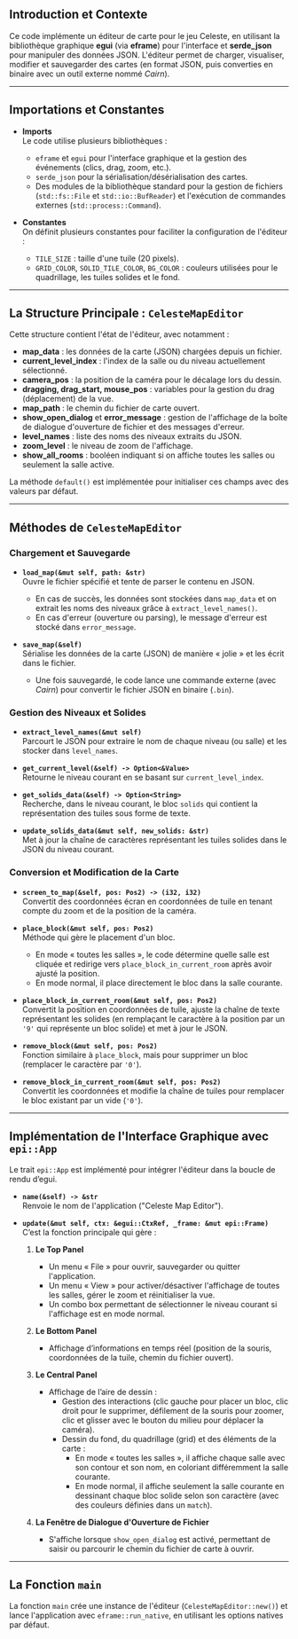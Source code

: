 ## Introduction et Contexte

Ce code implémente un éditeur de carte pour le jeu Celeste, en utilisant la bibliothèque graphique **egui** (via **eframe**) pour l'interface et **serde_json** pour manipuler des données JSON. L'éditeur permet de charger, visualiser, modifier et sauvegarder des cartes (en format JSON, puis converties en binaire avec un outil externe nommé *Cairn*).

---

## Importations et Constantes

- **Imports**  
  Le code utilise plusieurs bibliothèques :  
  - `eframe` et `egui` pour l'interface graphique et la gestion des événements (clics, drag, zoom, etc.).  
  - `serde_json` pour la sérialisation/désérialisation des cartes.  
  - Des modules de la bibliothèque standard pour la gestion de fichiers (`std::fs::File` et `std::io::BufReader`) et l'exécution de commandes externes (`std::process::Command`).

- **Constantes**  
  On définit plusieurs constantes pour faciliter la configuration de l'éditeur :
  - `TILE_SIZE` : taille d'une tuile (20 pixels).
  - `GRID_COLOR`, `SOLID_TILE_COLOR`, `BG_COLOR` : couleurs utilisées pour le quadrillage, les tuiles solides et le fond.

---

## La Structure Principale : `CelesteMapEditor`

Cette structure contient l'état de l'éditeur, avec notamment :

- **map_data** : les données de la carte (JSON) chargées depuis un fichier.
- **current_level_index** : l'index de la salle ou du niveau actuellement sélectionné.
- **camera_pos** : la position de la caméra pour le décalage lors du dessin.
- **dragging, drag_start, mouse_pos** : variables pour la gestion du drag (déplacement) de la vue.
- **map_path** : le chemin du fichier de carte ouvert.
- **show_open_dialog** et **error_message** : gestion de l'affichage de la boîte de dialogue d'ouverture de fichier et des messages d'erreur.
- **level_names** : liste des noms des niveaux extraits du JSON.
- **zoom_level** : le niveau de zoom de l'affichage.
- **show_all_rooms** : booléen indiquant si on affiche toutes les salles ou seulement la salle active.

La méthode `default()` est implémentée pour initialiser ces champs avec des valeurs par défaut.

---

## Méthodes de `CelesteMapEditor`

### Chargement et Sauvegarde

- **`load_map(&mut self, path: &str)`**  
  Ouvre le fichier spécifié et tente de parser le contenu en JSON.  
  - En cas de succès, les données sont stockées dans `map_data` et on extrait les noms des niveaux grâce à `extract_level_names()`.
  - En cas d'erreur (ouverture ou parsing), le message d'erreur est stocké dans `error_message`.

- **`save_map(&self)`**  
  Sérialise les données de la carte (JSON) de manière « jolie » et les écrit dans le fichier.  
  - Une fois sauvegardé, le code lance une commande externe (avec *Cairn*) pour convertir le fichier JSON en binaire (`.bin`).

### Gestion des Niveaux et Solides

- **`extract_level_names(&mut self)`**  
  Parcourt le JSON pour extraire le nom de chaque niveau (ou salle) et les stocker dans `level_names`.

- **`get_current_level(&self) -> Option<&Value>`**  
  Retourne le niveau courant en se basant sur `current_level_index`.

- **`get_solids_data(&self) -> Option<String>`**  
  Recherche, dans le niveau courant, le bloc `solids` qui contient la représentation des tuiles sous forme de texte.

- **`update_solids_data(&mut self, new_solids: &str)`**  
  Met à jour la chaîne de caractères représentant les tuiles solides dans le JSON du niveau courant.

### Conversion et Modification de la Carte

- **`screen_to_map(&self, pos: Pos2) -> (i32, i32)`**  
  Convertit des coordonnées écran en coordonnées de tuile en tenant compte du zoom et de la position de la caméra.

- **`place_block(&mut self, pos: Pos2)`**  
  Méthode qui gère le placement d'un bloc.  
  - En mode « toutes les salles », le code détermine quelle salle est cliquée et redirige vers `place_block_in_current_room` après avoir ajusté la position.
  - En mode normal, il place directement le bloc dans la salle courante.

- **`place_block_in_current_room(&mut self, pos: Pos2)`**  
  Convertit la position en coordonnées de tuile, ajuste la chaîne de texte représentant les solides (en remplaçant le caractère à la position par un `'9'` qui représente un bloc solide) et met à jour le JSON.

- **`remove_block(&mut self, pos: Pos2)`**  
  Fonction similaire à `place_block`, mais pour supprimer un bloc (remplacer le caractère par `'0'`).

- **`remove_block_in_current_room(&mut self, pos: Pos2)`**  
  Convertit les coordonnées et modifie la chaîne de tuiles pour remplacer le bloc existant par un vide (`'0'`).

---

## Implémentation de l'Interface Graphique avec `epi::App`

Le trait `epi::App` est implémenté pour intégrer l'éditeur dans la boucle de rendu d’egui.

- **`name(&self) -> &str`**  
  Renvoie le nom de l'application ("Celeste Map Editor").

- **`update(&mut self, ctx: &egui::CtxRef, _frame: &mut epi::Frame)`**  
  C’est la fonction principale qui gère :
  
  1. **Le Top Panel**  
     - Un menu « File » pour ouvrir, sauvegarder ou quitter l'application.
     - Un menu « View » pour activer/désactiver l'affichage de toutes les salles, gérer le zoom et réinitialiser la vue.
     - Un combo box permettant de sélectionner le niveau courant si l'affichage est en mode normal.
  
  2. **Le Bottom Panel**  
     - Affichage d’informations en temps réel (position de la souris, coordonnées de la tuile, chemin du fichier ouvert).

  3. **Le Central Panel**  
     - Affichage de l’aire de dessin :
       - Gestion des interactions (clic gauche pour placer un bloc, clic droit pour le supprimer, défilement de la souris pour zoomer, clic et glisser avec le bouton du milieu pour déplacer la caméra).
       - Dessin du fond, du quadrillage (grid) et des éléments de la carte :
         - En mode « toutes les salles », il affiche chaque salle avec son contour et son nom, en coloriant différemment la salle courante.
         - En mode normal, il affiche seulement la salle courante en dessinant chaque bloc solide selon son caractère (avec des couleurs définies dans un `match`).
  
  4. **La Fenêtre de Dialogue d'Ouverture de Fichier**  
     - S'affiche lorsque `show_open_dialog` est activé, permettant de saisir ou parcourir le chemin du fichier de carte à ouvrir.

---

## La Fonction `main`

La fonction `main` crée une instance de l'éditeur (`CelesteMapEditor::new()`) et lance l'application avec `eframe::run_native`, en utilisant les options natives par défaut.
